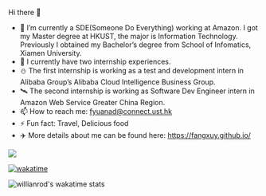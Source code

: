 Hi there 👋


- 🔭 I’m currently a SDE(Someone Do Everything) working at Amazon. I got my Master degree at HKUST, the major is Information Technology. Previously I obtained my Bachelor’s degree from School of Infomatics, Xiamen University.
- 🌱 I currently have two internship experiences. 
- ⛄ The first internship is working as a test and development intern in Alibaba Group’s Alibaba Cloud Intelligence Business Group. 
- 🛰️ The second internship is working as Software Dev Engineer intern in Amazon Web Service Greater China Region.
- 📫 How to reach me: fyuanad@connect.ust.hk
- ⚡ Fun fact: Travel, Delicious food 
- ✈️ More details about me can be found here: https://fangxuy.github.io/

![](https://github-readme-stats.vercel.app/api?username=FangxuY&count_private=true&show_icons=true)

[![wakatime](https://wakatime.com/badge/user/612100d3-81a8-4fba-8428-c6b3a50fd8dc.svg)](https://wakatime.com/@612100d3-81a8-4fba-8428-c6b3a50fd8dc)

![willianrod's wakatime stats](https://github-readme-stats.vercel.app/api/wakatime?username=612100d3-81a8-4fba-8428-c6b3a50fd8dc)








